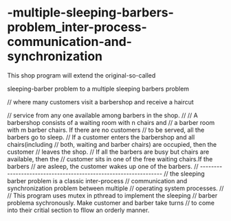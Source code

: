 # -multiple-sleeping-barbers-problem_inter-process-communication-and-synchronization

This shop program will extend the original-so-called

sleeping-barber problem to a multiple sleeping barbers problem

// where many customers visit a barbershop and receive a haircut 

// service from any one available among barbers in the shop.
//
// A barbershop consists of a waiting room with n chairs and 
// a barber room with m barber chairs. If there are no customers 
// to be served, all the barbers go to sleep. 
// If a customer enters the barbershop and all chairs(including 
// both, waiting and barber chairs) are occupied, then the customer
// leaves the shop.
// If all the barbers are busy but chairs are available, then the
// customer sits in one of the free waiting chairs.If the barbers 
// are asleep, the customer wakes up one of the barbers.
// ---------------------------------------------------------------- 
// the sleeping barber problem is a classic inter-process 
// communication and synchronization problem between multiple
// operating system processes. 
// 
// This program uses mutex in pthread to implement the sleeping 
// barber problema sychronously. Make customer and barber take turns
// to come into their critial section to fllow an orderly manner.

